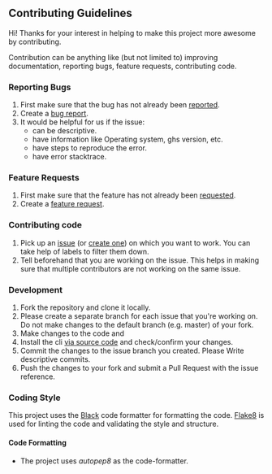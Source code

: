## Contributing Guidelines

Hi! Thanks for your interest in helping to make this project more awesome by contributing.

Contribution can be anything like (but not limited to) improving documentation, reporting bugs, feature requests, contributing code.

### Reporting Bugs

1. First make sure that the bug has not already been [reported](https://github.com/interviewstreet/ghs).
2. Create a [bug report](https://github.com/interviewstreet/ghs/issues/new).
3. It would be helpful for us if the issue:
   - can be descriptive.
   - have information like Operating system, ghs version, etc.
   - have steps to reproduce the error.
   - have error stacktrace.

### Feature Requests

1. First make sure that the feature has not already been [requested](https://github.com/interviewstreet/ghs).
2. Create a [feature request](https://github.com/interviewstreet/ghs/issues/new).

### Contributing code

1. Pick up an [issue](https://github.com/interviewstreet/ghs/issues) (or [create one](https://github.com/interviewstreet/ghs/issues/new)) on which you want to work. You
   can take help of labels to filter them down.
2. Tell beforehand that you are working on the issue. This helps in making sure that multiple contributors are not working on the same issue.

### Development

1. Fork the repository and clone it locally.
2. Please create a separate branch for each issue that you're working on. Do not make changes to the default branch (e.g. master) of your fork.
3. Make changes to the code and
4. Install the cli [via source code](https://github.com/interviewstreet/ghs#using-source-code) and check/confirm your changes.
5. Commit the changes to the issue branch you created. Please Write descriptive commits.
6. Push the changes to your fork and submit a Pull Request with the issue reference.

### Coding Style

This project uses the [Black](https://black.readthedocs.io/en/stable/) code formatter for formatting the code. [Flake8](https://flake8.pycqa.org/en/latest/) is used for linting the code and validating the style and structure.

#### Code Formatting

- The project uses _autopep8_ as the code-formatter.
